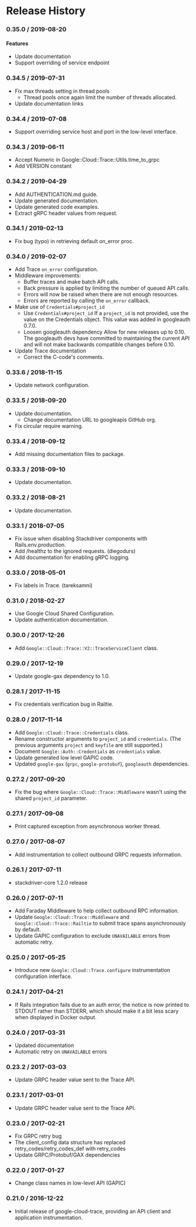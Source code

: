# Release History

### 0.35.0 / 2019-08-20

#### Features

* Update documentation
* Support overriding of service endpoint

### 0.34.5 / 2019-07-31

* Fix max threads setting in thread pools
  * Thread pools once again limit the number of threads allocated.
* Update documentation links

### 0.34.4 / 2019-07-08

* Support overriding service host and port in the low-level interface.

### 0.34.3 / 2019-06-11

* Accept Numeric in Google::Cloud::Trace::Utils.time_to_grpc
* Add VERSION constant

### 0.34.2 / 2019-04-29

* Add AUTHENTICATION.md guide.
* Update generated documentation.
* Update generated code examples.
* Extract gRPC header values from request.

### 0.34.1 / 2019-02-13

* Fix bug (typo) in retrieving default on_error proc.

### 0.34.0 / 2019-02-07

* Add Trace `on_error` configuration.
* Middleware improvements:
  * Buffer traces and make batch API calls.
  * Back pressure is applied by limiting the number of queued API calls.
  * Errors will now be raised when there are not enough resources.
  * Errors are reported by calling the `on_error` callback.
* Make use of `Credentials#project_id`
  * Use `Credentials#project_id`
    If a `project_id` is not provided, use the value on the Credentials object.
    This value was added in googleauth 0.7.0.
  * Loosen googleauth dependency
    Allow for new releases up to 0.10.
    The googleauth devs have committed to maintaining the current API
    and will not make backwards compatible changes before 0.10.
* Update Trace documentation
  * Correct the C-code's comments.

### 0.33.6 / 2018-11-15

* Update network configuration.

### 0.33.5 / 2018-09-20

* Update documentation.
  * Change documentation URL to googleapis GitHub org.
* Fix circular require warning.

### 0.33.4 / 2018-09-12

* Add missing documentation files to package.

### 0.33.3 / 2018-09-10

* Update documentation.

### 0.33.2 / 2018-08-21

* Update documentation.

### 0.33.1 / 2018-07-05

* Fix issue when disabling Stackdriver components with Rails.env.production.
* Add /healthz to the ignored requests. (diegodurs)
* Add documentation for enabling gRPC logging.

### 0.33.0 / 2018-05-01

* Fix labels in Trace. (tareksamni)

### 0.31.0 / 2018-02-27

* Use Google Cloud Shared Configuration.
* Update authentication documentation.

### 0.30.0 / 2017-12-26

* Add `Google::Cloud::Trace::V2::TraceServiceClient` class.

### 0.29.0 / 2017-12-19

* Update google-gax dependency to 1.0.

### 0.28.1 / 2017-11-15

* Fix credentials verification bug in Railtie.

### 0.28.0 / 2017-11-14

* Add `Google::Cloud::Trace::Credentials` class.
* Rename constructor arguments to `project_id` and `credentials`.
  (The previous arguments `project` and `keyfile` are still supported.)
* Document `Google::Auth::Credentials` as `credentials` value.
* Update generated low level GAPIC code.
* Updated `google-gax` (`grpc`, `google-protobuf`), `googleauth` dependencies.

### 0.27.2 / 2017-09-20

* Fix the bug where `Google::Cloud::Trace::Middleware` wasn't using the shared `project_id` parameter.

### 0.27.1 / 2017-09-08

* Print captured exception from asynchronous worker thread.

### 0.27.0 / 2017-08-07

* Add instrumentation to collect outbound GRPC requests information.

### 0.26.1 / 2017-07-11

* stackdriver-core 1.2.0 release

### 0.26.0 / 2017-07-11

* Add Faraday Middleware to help collect outbound RPC information.
* Update `Google::Cloud::Trace::Middleware` and `Google::Cloud::Trace::Railtie` to submit trace spans asynchronously by default.
* Update GAPIC configuration to exclude `UNAVAILABLE` errors from automatic retry.

### 0.25.0 / 2017-05-25

* Introduce new `Google::Cloud::Trace.configure` instrumentation configuration interface.

### 0.24.1 / 2017-04-21

* If Rails integration fails due to an auth error, the notice is now printed to STDOUT rather than STDERR, which should make it a bit less scary when displayed in Docker output.

### 0.24.0 / 2017-03-31

* Updated documentation
* Automatic retry on `UNAVAILABLE` errors

### 0.23.2 / 2017-03-03

* Update GRPC header value sent to the Trace API.

### 0.23.1 / 2017-03-01

* Update GRPC header value sent to the Trace API.

### 0.23.0 / 2017-02-21

* Fix GRPC retry bug
* The client_config data structure has replaced retry_codes/retry_codes_def with retry_codes
* Update GRPC/Protobuf/GAX dependencies

### 0.22.0 / 2017-01-27

* Change class names in low-level API (GAPIC)

### 0.21.0 / 2016-12-22

* Initial release of google-cloud-trace, providing an API client and application instrumentation.
